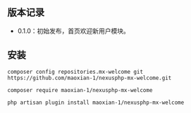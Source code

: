 ## 版本记录

- 0.1.0：初始发布，首页欢迎新用户模块。


## 安装

` composer config repositories.mx-welcome git https://github.com/maoxian-1/nexusphp-mx-welcome.git `

` composer require maoxian-1/nexusphp-mx-welcome `

` php artisan plugin install maoxian-1/nexusphp-mx-welcome `

